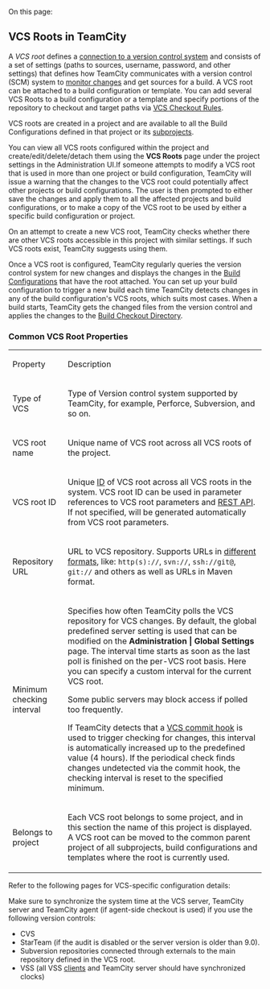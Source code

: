[//]: # (title: Configuring VCS Roots)
[//]: # (auxiliary-id: Configuring VCS Roots)

On this page:

<tag-list of="chapter" mode="tree" depth="4"/>

 
<chunk include-id="VCSRoot">

<anchor name="VCSRoots"/>

## VCS Roots in TeamCity

A _VCS root_ defines a [connection to a version control system](configuring-vcs-settings.md) and consists of a set of settings (paths to sources, username, password, and other settings) that defines how TeamCity communicates with a version control (SCM) system to [monitor changes](configuring-vcs-roots.md#Common+VCS+Root+Properties) and get sources for a build. A VCS root can be attached to a build configuration or template. You can add several VCS Roots to a build configuration or a template and specify portions of the repository to checkout and target paths via [VCS Checkout Rules](vcs-checkout-rules.md).

<anchor name="SharedVCSRoots"/>

VCS roots are created in a project and are available to all the Build Configurations defined in that project or its [subprojects](project.md).

You can view all VCS roots configured within the project and create/edit/delete/detach them using the __VCS Roots__ page under the project settings in the Administration UI.If someone attempts to modify a VCS root that is used in more than one project or build configuration, TeamCity will issue a warning that the changes to the VCS root could potentially affect other projects or build configurations. The user is then prompted to either save the changes and apply them to all the affected projects and build configurations, or to make a copy of the VCS root to be used by either a specific build configuration or project.

On an attempt to create a new VCS root, TeamCity checks whether there are other VCS roots accessible in this project with similar settings. If such VCS roots exist, TeamCity suggests using them.

<anchor name="CommonVCSRootProps"/>

Once a VCS root is configured, TeamCity regularly queries the version control system for new changes and displays the changes in the [Build Configurations](build-configuration.md) that have the root attached. You can set up your build configuration to trigger a new build each time TeamCity detects changes in any of the build configuration's VCS roots, which suits most cases. When a build starts, TeamCity gets the changed files from the version control and applies the changes to the [Build Checkout Directory](build-checkout-directory.md).

</chunk>


### Common VCS Root Properties

<table><tr>

<td>

Property

</td>

<td>

Description

</td></tr><tr>

<td>

Type of VCS


</td>

<td>

Type of Version control system supported by TeamCity, for example, Perforce, Subversion, and so on.


</td></tr><tr>

<td>

VCS root name

</td>

<td>
 
 
Unique name of VCS root across all VCS roots of the project.

</td></tr><tr>

<td>

<anchor name="VCSRootID"/>

VCS root ID


</td>

<td>

<anchor name="VCSRootID"/>

Unique [ID](identifier.md) of VCS root across all VCS roots in the system. VCS root ID can be used in parameter references to VCS root parameters and [REST API](rest-api.md). If not specified, will be generated automatically from VCS root parameters.

</td></tr><tr>

<td>

Repository URL

</td>

<td>

URL to VCS repository. Supports URLs in [different formats](guess-settings-from-repository-url.md), like: `http(s)://`, `svn://`, `ssh://git@`, `git://` and others as well as URLs in Maven format.

</td></tr><tr>

<td>

Minimum checking interval

<anchor name="checkingInterval"/>

</td>

<td>
  
Specifies how often TeamCity polls the VCS repository for VCS changes. By default, the global predefined server setting is used that can be modified on the __Administration | Global Settings__ page. The interval time starts as soon as the last poll is finished on the per\-VCS root basis. Here you can specify a custom interval for the current VCS root.

<note>

Some public servers may block access if polled too frequently.

</note>

If TeamCity detects that a [VCS commit hook](configuring-vcs-post-commit-hooks-for-teamcity.md) is used to trigger checking for changes, this interval is automatically increased up to the predefined value (4 hours). If the periodical check finds changes undetected via the commit hook, the checking interval is reset to the specified minimum.


</td></tr><tr>

<td>

<anchor name="svnRootSharing"/>

Belongs to project


</td>

<td>

Each VCS root belongs to some project, and in this section the name of this project is displayed. A VCS root can be moved to the common parent project of all subprojects, build configurations and templates where the root is currently used.

</td></tr></table>

Refer to the following pages for VCS\-specific configuration details:

<toc>
</toc>

<note>

Make sure to synchronize the system time at the VCS server, TeamCity server and TeamCity agent (if agent\-side checkout is used) if you use the following version controls:
* CVS
* StarTeam (if the audit is disabled or the server version is older than 9.0).
* Subversion repositories connected through externals to the main repository defined in the VCS root.
* VSS (all VSS [clients](http://support.microsoft.com/kb/248240) and TeamCity server should have synchronized clocks)

</note>




[//]: # (Internal note. Do not delete. "Configuring VCS Rootsd91e181.txt")    





[//]: # (Internal note. Do not delete. "Configuring VCS Rootsd91e186.txt")    



